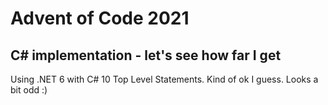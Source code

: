 # Advent of Code 2021

## C# implementation - let's see how far I get

Using .NET 6 with C# 10 Top Level Statements. Kind of ok I guess. Looks a bit odd :)
